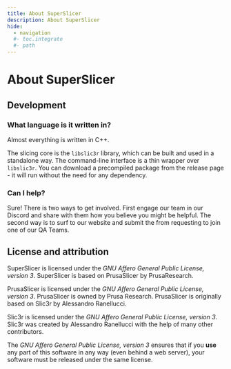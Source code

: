 ```yaml
---
title: About SuperSlicer
description: About SuperSlicer 
hide:
  - navigation
  #- toc.integrate
  #- path
---
```


# About SuperSlicer

## Development

### What language is it written in?

Almost everything is written in C++.

The slicing core is the `libslic3r` library, which can be built and used in a standalone way. The command-line interface is a thin wrapper over `libslic3r`. You can download a precompiled package from the release page - it will run without the need for any dependency.

### Can I help?

Sure! There is two ways to get involved. First engage our team in our Discord and share with them how you believe you might be helpful. The second way is to surf to our website and submit the from requesting to join one of our QA Teams.
## License and attribution

SuperSlicer is licensed under the _GNU Affero General Public License, version 3_. SuperSlicer is based on PrusaSlicer by PrusaResearch.

PrusaSlicer is licensed under the _GNU Affero General Public License, version 3_. PrusaSlicer is owned by Prusa Research. PrusaSlicer is originally based on Slic3r by Alessandro Ranellucci.

Slic3r is licensed under the _GNU Affero General Public License, version 3_. Slic3r was created by Alessandro Ranellucci with the help of many other contributors.

The _GNU Affero General Public License, version 3_ ensures that if you **use** any part of this software in any way (even behind a web server), your software must be released under the same license.
